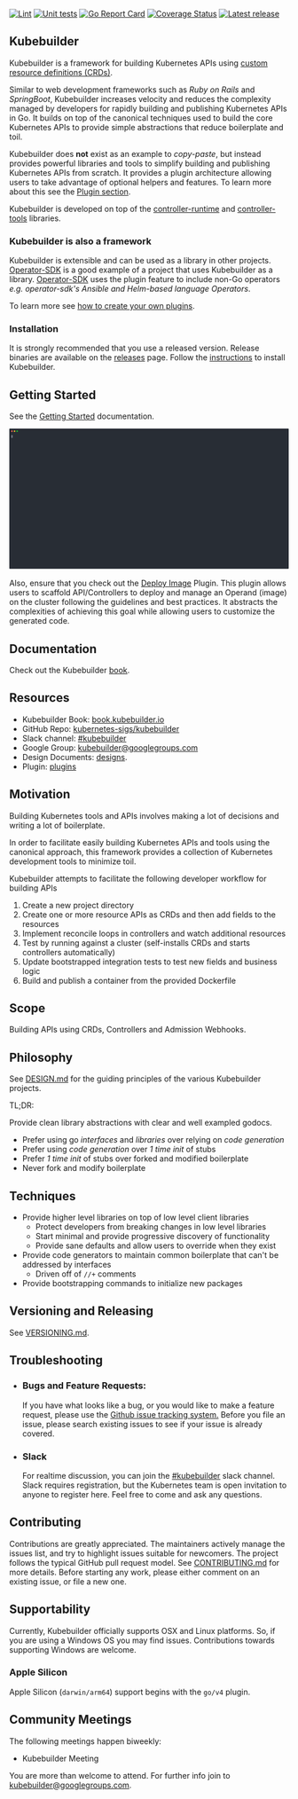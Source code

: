 [![Lint](https://github.com/kubernetes-sigs/kubebuilder/actions/workflows/lint.yml/badge.svg)](https://github.com/kubernetes-sigs/kubebuilder/actions/workflows/lint.yml)
[![Unit tests](https://github.com/kubernetes-sigs/kubebuilder/actions/workflows/unit-tests.yml/badge.svg)](https://github.com/kubernetes-sigs/kubebuilder/actions/workflows/unit-tests.yml)
[![Go Report Card](https://goreportcard.com/badge/sigs.k8s.io/kubebuilder)](https://goreportcard.com/report/sigs.k8s.io/kubebuilder)
[![Coverage Status](https://coveralls.io/repos/github/kubernetes-sigs/kubebuilder/badge.svg?branch=master)](https://coveralls.io/github/kubernetes-sigs/kubebuilder?branch=master)
[![Latest release](https://badgen.net/github/release/kubernetes-sigs/kubebuilder)](https://github.com/kubernetes-sigs/kubebuilder/lreleases)

## Kubebuilder

Kubebuilder is a framework for building Kubernetes APIs using [custom resource definitions (CRDs)](https://kubernetes.io/docs/tasks/access-kubernetes-api/extend-api-custom-resource-definitions).

Similar to web development frameworks such as *Ruby on Rails* and *SpringBoot*,
Kubebuilder increases velocity and reduces the complexity managed by
developers for rapidly building and publishing Kubernetes APIs in Go.
It builds on top of the canonical techniques used to build the core Kubernetes APIs to provide simple abstractions that reduce boilerplate and toil.

Kubebuilder does **not** exist as an example to *copy-paste*, but instead provides powerful libraries and tools
to simplify building and publishing Kubernetes APIs from scratch. It
provides a plugin architecture allowing users to take advantage of optional helpers
and features. To learn more about this see the [Plugin section][plugin-section].

Kubebuilder is developed on top of the [controller-runtime][controller-runtime] and [controller-tools][controller-tools] libraries.

### Kubebuilder is also a framework

Kubebuilder is extensible and can be used as a library in other projects.
[Operator-SDK][operator-sdk] is a good example of a project that uses Kubebuilder as a library. 
[Operator-SDK][operator-sdk] uses the plugin feature to include non-Go operators _e.g. operator-sdk's Ansible and Helm-based language Operators_.

To learn more see [how to create your own plugins][your-own-plugins]. 

### Installation

It is strongly recommended that you use a released version. Release binaries are available on the [releases](https://github.com/kubernetes-sigs/kubebuilder/releases) page.
Follow the [instructions](https://book.kubebuilder.io/quick-start.html#installation) to install Kubebuilder.

## Getting Started

See the [Getting Started](https://book.kubebuilder.io/quick-start.html) documentation.

![Quick Start](docs/gif/kb-demo.v3.11.1.svg)

Also, ensure that you check out the [Deploy Image](https://book.kubebuilder.io/plugins/deploy-image-plugin-v1-alpha.html) 
Plugin. This plugin allows users to scaffold API/Controllers to deploy and manage an 
Operand (image) on the cluster following the guidelines and best practices. It abstracts the 
complexities of achieving this goal while allowing users to customize the generated code.

## Documentation

Check out the Kubebuilder [book](https://book.kubebuilder.io).

## Resources

- Kubebuilder Book: [book.kubebuilder.io](https://book.kubebuilder.io)
- GitHub Repo: [kubernetes-sigs/kubebuilder](https://github.com/kubernetes-sigs/kubebuilder)
- Slack channel: [#kubebuilder](https://slack.k8s.io/#kubebuilder)
- Google Group: [kubebuilder@googlegroups.com](https://groups.google.com/forum/#!forum/kubebuilder)
- Design Documents: [designs](designs/).
- Plugin: [plugins][plugin-section]

## Motivation

Building Kubernetes tools and APIs involves making a lot of decisions and writing a lot of boilerplate.

In order to facilitate easily building Kubernetes APIs and tools using the canonical approach, this framework
provides a collection of Kubernetes development tools to minimize toil.

Kubebuilder attempts to facilitate the following developer workflow for building APIs

1. Create a new project directory
2. Create one or more resource APIs as CRDs and then add fields to the resources
3. Implement reconcile loops in controllers and watch additional resources
4. Test by running against a cluster (self-installs CRDs and starts controllers automatically)
5. Update bootstrapped integration tests to test new fields and business logic
6. Build and publish a container from the provided Dockerfile

## Scope

Building APIs using CRDs, Controllers and Admission Webhooks.

## Philosophy

See [DESIGN.md](DESIGN.md) for the guiding principles of the various Kubebuilder projects.

TL;DR:

Provide clean library abstractions with clear and well exampled godocs.

- Prefer using go *interfaces* and *libraries* over relying on *code generation*
- Prefer using *code generation* over *1 time init* of stubs
- Prefer *1 time init* of stubs over forked and modified boilerplate
- Never fork and modify boilerplate

## Techniques

- Provide higher level libraries on top of low level client libraries
  - Protect developers from breaking changes in low level libraries
  - Start minimal and provide progressive discovery of functionality
  - Provide sane defaults and allow users to override when they exist
- Provide code generators to maintain common boilerplate that can't be addressed by interfaces
  - Driven off of `//+` comments
- Provide bootstrapping commands to initialize new packages

## Versioning and Releasing

See [VERSIONING.md](VERSIONING.md).

## Troubleshooting

- ### Bugs and Feature Requests:
  If you have what looks like a bug, or you would like to make a feature request, please use the [Github issue tracking system.](https://github.com/kubernetes-sigs/kubebuilder/issues)
Before you file an issue, please search existing issues to see if your issue is already covered.

- ### Slack
  For realtime discussion,  you can join the [#kubebuilder](https://slack.k8s.io/#kubebuilder) slack channel. Slack requires registration, but the Kubernetes team is open invitation to anyone to register here. Feel free to come and ask any questions.

## Contributing

Contributions are greatly appreciated. The maintainers actively manage the issues list, and try to highlight issues suitable for newcomers.
The project follows the typical GitHub pull request model. See [CONTRIBUTING.md](CONTRIBUTING.md) for more details.
Before starting any work, please either comment on an existing issue, or file a new one.

## Supportability

Currently, Kubebuilder officially supports OSX and Linux platforms. 
So, if you are using a Windows OS you may find issues. Contributions towards 
supporting Windows are welcome.

### Apple Silicon

Apple Silicon (`darwin/arm64`) support begins with the `go/v4` plugin.

## Community Meetings
 
The following meetings happen biweekly:
  
- Kubebuilder Meeting

You are more than welcome to attend. For further info join to [kubebuilder@googlegroups.com](https://groups.google.com/g/kubebuilder).

[operator-sdk]: https://github.com/operator-framework/operator-sdk
[plugin-section]: https://book.kubebuilder.io/plugins/plugins.html
[controller-runtime]: https://github.com/kubernetes-sigs/controller-runtime
[your-own-plugins]: https://book.kubebuilder.io/plugins/creating-plugins.html
[controller-tools]: https://github.com/kubernetes-sigs/controller-tools
